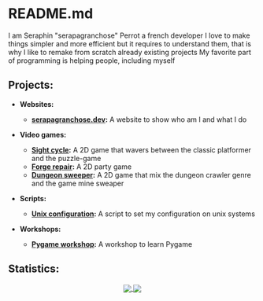 # README.md

I am Seraphin "serapagranchose" Perrot a french developer
I love to make things simpler and more efficient but it requires to understand them, that is why I like to remake from scratch already existing projects
My favorite part of programming is helping people, including myself

## Projects:

- **Websites:**
    - [**serapagranchose.dev**](https://github.com/serapagranchose/serapagranchose.dev)**:** A website to show who am I and what I do

- **Video games:**
    - [**Sight cycle**](https://github.com/serapagranchose/sight_cycle)**:** A 2D game that wavers between the classic platformer and the puzzle-game
    - [**Forge repair**](https://github.com/serapagranchose/forge_repair)**:** A 2D party game
    - [**Dungeon sweeper**](https://github.com/serapagranchose/dungeon_sweeper)**:** A 2D game that mix the dungeon crawler genre and the game mine sweaper

- **Scripts:**
    - [**Unix configuration**](https://github.com/serapagranchose/unix_configuration)**:** A script to set my configuration on unix systems

- **Workshops:**
    - [**Pygame workshop**](https://github.com/serapagranchose/pygame_workshop)**:** A workshop to learn Pygame

## Statistics:
<p align="center">
  <a href="https://rebrand.ly/r1ckr0l13r">
    <img align="center" src="https://github-readme-stats.vercel.app/api?username=serapagranchose&cache_seconds=1800&theme=outrun&title_color=8080ff&text_color=ff1aff&icon_color=8080ff&hide=prs,issues&show_icons=true&line_height=30&hide_border=true&border_radius=0"/>
  </a>
  <a href="https://rebrand.ly/r1ckr0l13r">
    <img align="center" src="https://github-readme-stats.vercel.app/api/top-langs/?username=serapagranchose&cache_seconds=1800&layout=compact&card_width=255&theme=outrun&title_color=8080ff&text_color=ff1aff&icon_color=8080ff&hide_border=true&hide=hlsl,shaderlab,objective-c%2B%2B&border_radius=0"/>
  </a>
</p>
